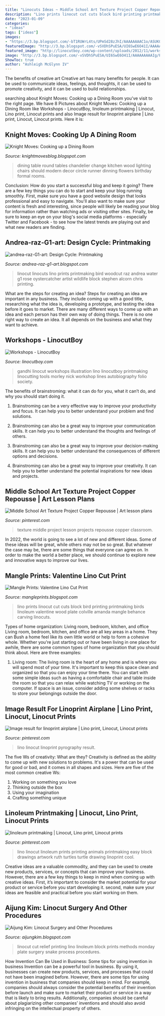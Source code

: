 ```yaml
---
title: "Linocuts Ideas ~ Middle School Art Texture Project Copper Repousse"
description: "Lino prints linocut cut cuts block bird printing printmaking birds linoleum valentine wood plate colville amanda mangle behance carving linocuts"
date: "2023-01-09"
categories:
- "ideas"
tags: ["ideas"]
images:
- "https://3.bp.blogspot.com/-bT1RUWrL4ts/UPmSd28zJhI/AAAAAAAAC1o/ASUK04ySIXI/s1600/valentinelino.jpg"
featuredImage: "http://3.bp.blogspot.com/-vSVDhSPuESA/UI6SwE6O41I/AAAAAAAAAIg/Pq-UJLt39JE/s320/oystercatcherPopup.jpeg"
featured_image: "http://linocutboy.com/wp-content/uploads/2012/11/workshops-3.jpg"
image: "http://3.bp.blogspot.com/-vSVDhSPuESA/UI6SwE6O41I/AAAAAAAAAIg/Pq-UJLt39JE/s320/oystercatcherPopup.jpeg"
ShowToc: true
author: "Ashleigh McGlynn IV"
---
```



The benefits of creative art
Creative art has many benefits for people. It can be used to communicate ideas, feelings, and thoughts, it can be used to promote creativity, and it can be used to build relationships.

	

		
searching about Knight Moves: Cooking up a Dining Room you've visit to the right page. We have 8 Pictures about Knight Moves: Cooking up a Dining Room like Workshops - LinocutBoy, linoleum printmaking | Linocut, Lino print, Linocut prints and also Image result for linoprint airplane | Lino print, Linocut, Linocut prints. Here it is:
		
    
## Knight Moves: Cooking Up A Dining Room

<img loading=lazy src="https://4.bp.blogspot.com/_IPYGwEA2QzA/S7Qbo-EqW8I/AAAAAAAAFU0/nn9SjneRXIw/s1600/4445849046_bd44a5b6f8_b.jpg" onerror="this.onerror=null;this.src='https://tse4.mm.bing.net/th?id=OIP.5PC2_kPeQQuHpAu4Z9e-dgHaLG&amp;pid=15.1';" alt="Knight Moves: Cooking up a Dining Room">

_Source: knightmovesblog.blogspot.com_

>dining table round tables chandelier change kitchen wood lighting chairs should modern decor circle runner dinning flowers birthday formal rooms. 

	

Conclusion: How do you start a successful blog and keep it going?
There are a few key things you can do to start and keep your blog running smoothly. First, make sure you have a good website design that looks professional and easy to navigate. You'll also want to make sure your content is fresh and interesting, since people will likely be reading your blog for information rather than watching ads or visiting other sites. Finally, be sure to keep an eye on your blog's social media platforms - especially Twitter and Facebook - to see how the latest trends are playing out and what new readers are finding.

    
## Andrea-raz-G1-art: Design Cycle: Printmaking

<img loading=lazy src="http://3.bp.blogspot.com/-vSVDhSPuESA/UI6SwE6O41I/AAAAAAAAAIg/Pq-UJLt39JE/s320/oystercatcherPopup.jpeg" onerror="this.onerror=null;this.src='https://tse2.mm.bing.net/th?id=OIP.GkqM4OGRsS0RWnOFd2oRKQAAAA&amp;pid=15.1';" alt="andrea-raz-G1-art: Design Cycle: Printmaking">

_Source: andrea-raz-g1-art.blogspot.com_

>linocut linocuts lino prints printmaking bird woodcut raz andrea water g1 rose oystercatcher artist wildlife block stephen alcorn chris printing. 

	

What are the steps for creating an idea?
Steps for creating an idea are important in any business. They include coming up with a good title, researching what the idea is, developing a prototype, and testing the idea before it goes to market. 
There are many different ways to come up with an idea and each person has their own way of doing things. There is no one right way to create an idea. It all depends on the business and what they want to achieve.

    
## Workshops - LinocutBoy

<img loading=lazy src="http://linocutboy.com/wp-content/uploads/2012/11/workshops-3.jpg" onerror="this.onerror=null;this.src='https://tse2.mm.bing.net/th?id=OIP.Q6THsg5Yp2HunbgedKVYsAHaFj&amp;pid=15.1';" alt="Workshops - LinocutBoy">

_Source: linocutboy.com_

>gandhi linocut workshops illustration lino linocutboy printmaking linocutting tools morley nick workshop lines autobiography folio society. 

	

The benefits of brainstroming: what it can do for you, what it can’t do, and why you should start doing it.
1. Brainstroming can be a very effective way to improve your productivity and focus. It can help you to better understand your problem and find solutions.
2. Brainstroming can also be a great way to improve your communication skills. It can help you to better understand the thoughts and feelings of others.

3. Brainstroming can also be a great way to improve your decision-making skills. It can help you to better understand the consequences of different options and decisions.

4. Brainstroming can also be a great way to improve your creativity. It can help you to better understand the potential inspirations for new ideas and projects.

    
## Middle School Art Texture Project Copper Repousse | Art Lesson Plans

<img loading=lazy src="https://i.pinimg.com/originals/20/a6/e8/20a6e8f44a60139eeef4677668208046.jpg" onerror="this.onerror=null;this.src='https://tse4.mm.bing.net/th?id=OIP.9V1HSSxBdfpMQNX3JU90fQHaHQ&amp;pid=15.1';" alt="Middle School Art Texture Project Copper Repousse | Art lesson plans">

_Source: pinterest.com_

>texture middle project lesson projects repousse copper classroom. 

	

In 2022, the world is going to see a lot of new and different ideas. Some of these ideas will be great, while others may not be so great. But whatever the case may be, there are some things that everyone can agree on. In order to make the world a better place, we should continue to explore new and innovative ways to improve our lives.

    
## Mangle Prints: Valentine Lino Cut Print

<img loading=lazy src="https://3.bp.blogspot.com/-bT1RUWrL4ts/UPmSd28zJhI/AAAAAAAAC1o/ASUK04ySIXI/s1600/valentinelino.jpg" onerror="this.onerror=null;this.src='https://tse2.mm.bing.net/th?id=OIP.tkabt9LMFZiQY6Ve4beRNwHaJ4&amp;pid=15.1';" alt="Mangle Prints: Valentine Lino Cut Print">

_Source: mangleprints.blogspot.com_

>lino prints linocut cut cuts block bird printing printmaking birds linoleum valentine wood plate colville amanda mangle behance carving linocuts. 

	

Types of home organization: Living room, bedroom, kitchen, and office
Living room, bedroom, kitchen, and office are all key areas in a home. They can Bush a home feel like its own little world or help to form a cohesive whole. Whether you're just starting out or have been living in one place for awhile, there are some common types of home organization that you should think about. Here are three examples:
1. Living room: The living room is the heart of any home and is where you will spend most of your time. It's important to keep this space clean and organized so that you can enjoy your time there. You can start with some simple ideas such as having a comfortable chair and table inside the room so that you can relax while watching TV or working on the computer. If space is an issue, consider adding some shelves or racks to store your belongings outside the door.


    
## Image Result For Linoprint Airplane | Lino Print, Linocut, Linocut Prints

<img loading=lazy src="https://i.pinimg.com/736x/d8/9e/d5/d89ed5086e799617a2b1b0b0066525c7.jpg" onerror="this.onerror=null;this.src='https://tse1.mm.bing.net/th?id=OIP.en2tNeW4aboJOqoNfYi7awHaHF&amp;pid=15.1';" alt="Image result for linoprint airplane | Lino print, Linocut, Linocut prints">

_Source: pinterest.com_

>lino linocut linoprint pyrography result. 

	

The five Ws of creativity: What are they?
Creativity is defined as the ability to come up with new solutions to problems. It's a power that can be used for good or bad, and it comes in all shapes and sizes. Here are five of the most common creative Ws: 
1. Working on something you love 
2. Thinking outside the box 
3. Using your imagination 
4. Crafting something unique 

    
## Linoleum Printmaking | Linocut, Lino Print, Linocut Prints

<img loading=lazy src="https://i.pinimg.com/originals/a3/b4/f0/a3b4f0d6cab527a3ede9e09c83cf6af4.jpg" onerror="this.onerror=null;this.src='https://tse1.mm.bing.net/th?id=OIP.9STpEgKrLoRh9bTt2am-awAAAA&amp;pid=15.1';" alt="linoleum printmaking | Linocut, Lino print, Linocut prints">

_Source: pinterest.com_

>lino linocut linoleum prints printing animals printmaking easy block drawings artwork ruth turtles turtle drawing linoprint cool. 

	

Creative ideas are a valuable commodity, and they can be used to create new products, services, or concepts that can improve your business. However, there are a few key things to keep in mind when coming up with creative ideas. First, it’s important to consider the market potential for your product or service before you start developing it. second, make sure your ideas are feasible and practical before you start working on them.

    
## Aijung Kim: Linocut Surgery And Other Procedures

<img loading=lazy src="http://3.bp.blogspot.com/-DgqdOadeDG8/UKbDQmf3NdI/AAAAAAAAA9I/tYrJjq4PI4s/s1600/Touch+Linocut+Process+and+First+New+Prints+(Snake,+etc)+029.JPG" onerror="this.onerror=null;this.src='https://tse3.mm.bing.net/th?id=OIP.ltvdU3xcwT6f_tzPNVGfFQHaFj&amp;pid=15.1';" alt="Aijung Kim: Linocut Surgery and Other Procedures">

_Source: aijungkim.blogspot.com_

>linocut cut relief printing lino linoleum block prints methods monday plate surgery snake process procedures. 

	

How Invention Can Be Used in Business: Some tips for using invention in business
Invention can be a powerful tool in business. By using it, businesses can create new products, services, and processes that could not have been imagined before. However, there are some tips for using invention in business that companies should keep in mind. For example, companies should always consider the potential benefits of their invention before launch and make sure to market their product or service in a way that is likely to bring results. Additionally, companies should be careful about plagiarizing other companies’ inventions and should also avoid infringing on the intellectual property of others.

